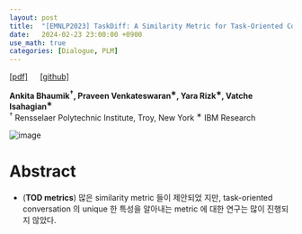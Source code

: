 ```yaml
---
layout: post
title:  "[EMNLP2023] TaskDiff: A Similarity Metric for Task-Oriented Conversations"
date:   2024-02-23 23:00:00 +0900
use_math: true
categories: [Dialogue, PLM]
---
```


[[pdf]](https://aclanthology.org/2023.emnlp-main.1009.pdf) &emsp;
[[github]](https://github.com/enokawa/taskdiff/tree/master)

**Ankita Bhaumik<sup>†</sup>, Praveen Venkateswaran<sup>∗</sup>, Yara Rizk<sup>∗</sup>, Vatche Isahagian<sup>∗</sup>**
<br><sup>†</sup> Rensselaer Polytechnic Institute, Troy, New York <sup>∗</sup> IBM Research &emsp;

![image](https://github.com/yong1-kim/yong1-kim.github.io/assets/42200027/7f02c344-a494-4533-a52c-5a61d4954087)

# Abstract
- (**TOD metrics**) 많은 similarity metric 들이 제안되었 지만, task-oriented conversation 의 unique 한 특성을 알아내는 metric 에 대한 연구는 많이 진행되지 않았다.
